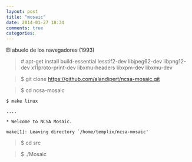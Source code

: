 ```yaml
---
layout: post
title: "mosaic"
date: 2014-01-27 18:34
comments: true
categories: 
---
```

El abuelo de los navegadores (1993)

>\# apt-get install build-essential lesstif2-dev libjpeg62-dev libpng12-dev x11proto-print-dev libxmu-headers libxpm-dev libxmu-dev

>$ git clone https://github.com/alandipert/ncsa-mosaic.git

>$ cd ncsa-mosaic

	$ make linux

	....

	* Welcome to NCSA Mosaic.

	make[1]: Leaving directory `/home/templix/ncsa-mosaic'

>$ cd src

>$ ./Mosaic

